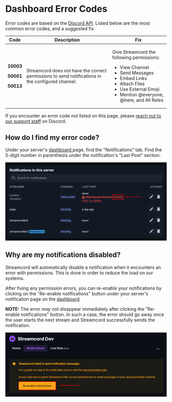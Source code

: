 # Dashboard Error Codes

Error codes are based on the [Discord API](https://discord.com/developers/docs/topics/opcodes-and-status-codes#json). Listed below are the most common error codes, and a suggested fix.

| Code                                                                                    | Description                                                                                       | Fix                                                                                                                                                                                                                       |
| --------------------------------------------------------------------------------------- | ------------------------------------------------------------------------------------------------- | ------------------------------------------------------------------------------------------------------------------------------------------------------------------------------------------------------------------------- |
| <p><strong>10003</strong></p><p><strong>50001</strong></p><p><strong>50013</strong></p> | Streamcord does not have the correct permissions to send notifications in the configured channel. | <p>Give Streamcord the following permissions:</p><ul><li>View Channel</li><li>Send Messages</li><li>Embed Links</li><li>Attach Files</li><li>Use External Emoji</li><li>Mention @everyone, @here, and All Roles</li></ul> |

If you encounter an error code not listed on this page, please [reach out to our support staff](https://discord.gg/UNYzJqV) on Discord.

## How do I find my error code?

Under your server's [dashboard ](https://dash.streamcord.io/)page, find the "Notifications" tab. Find the 5-digit number in parenthesis under the notification's "Last Post" section.

![](<../.gitbook/assets/image (16).png>)

## Why are my notifications disabled?

Streamcord will automatically disable a notification when it encounters an error with permissions. This is done in order to reduce the load on our systems.

After fixing any permission errors, you can re-enable your notifications by clicking on the "Re-enable notifications" button under your server's notification page on the [dashboard](https://dash.streamcord.io/).&#x20;

**NOTE:** The error _may_ not disappear immediately after clicking the "Re-enable notifications" button. In such a case, the error should go away once the user starts the next stream and Streamcord successfully sends the notification.

![](<../.gitbook/assets/image (27).png>)
